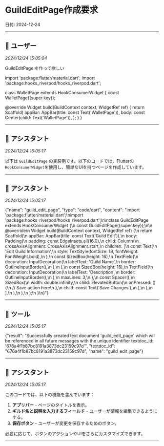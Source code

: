 # GuildEditPage作成要求

日付: 2024-12-24

---

## 👤 ユーザー
*2024/12/24 15:05:04*

GuildEditPage を作って欲しい

import 'package:flutter/material.dart';
import 'package:hooks_riverpod/hooks_riverpod.dart';

class WalletPage extends HookConsumerWidget {
  const WalletPage({super.key});

  @override
  Widget build(BuildContext context, WidgetRef ref) {
    return Scaffold(
      appBar: AppBar(title: const Text('WalletPage')),
      body: const Center(child: Text('WalletPage')),
    );
  }
}

---

## 🤖 アシスタント
*2024/12/24 15:05:17*

以下は `GuildEditPage` の実装例です。以下のコードでは、Flutterの`HookConsumerWidget`を使用し、簡単なUIを持つページを作成しています。

---

## 🤖 アシスタント
*2024/12/24 15:05:17*

{"name": "guild_edit_page", "type": "code/dart", "content": "import 'package:flutter/material.dart';\nimport 'package:hooks_riverpod/hooks_riverpod.dart';\n\nclass GuildEditPage extends HookConsumerWidget {\n  const GuildEditPage({super.key});\n\n  @override\n  Widget build(BuildContext context, WidgetRef ref) {\n    return Scaffold(\n      appBar: AppBar(title: const Text('Guild Edit')),\n      body: Padding(\n        padding: const EdgeInsets.all(16.0),\n        child: Column(\n          crossAxisAlignment: CrossAxisAlignment.start,\n          children: [\n            const Text(\n              'Edit Guild Information',\n              style: TextStyle(fontSize: 18, fontWeight: FontWeight.bold),\n            ),\n            const SizedBox(height: 16),\n            TextField(\n              decoration: InputDecoration(\n                labelText: 'Guild Name',\n                border: OutlineInputBorder(),\n              ),\n            ),\n            const SizedBox(height: 16),\n            TextField(\n              decoration: InputDecoration(\n                labelText: 'Description',\n                border: OutlineInputBorder(),\n              ),\n              maxLines: 3,\n            ),\n            const Spacer(),\n            SizedBox(\n              width: double.infinity,\n              child: ElevatedButton(\n                onPressed: () {\n                  // Save action here\n                },\n                child: const Text('Save Changes'),\n              ),\n            ),\n          ],\n        ),\n      ),\n    );\n  }\n}"}

---

## 🔧 ツール
*2024/12/24 15:05:17*

{"result": "Successfully created text document 'guild_edit_page' which will be referenced in all future messages with the unique identifier textdoc_id: '676a4f1b87bc8191a3873dc23159c97d'", "textdoc_id": "676a4f1b87bc8191a3873dc23159c97d", "name": "guild_edit_page"}

---

## 🤖 アシスタント
*2024/12/24 15:05:17*

このコードでは、以下の機能を含んでいます：

1. **アプリバー** - ページのタイトルを表示。
2. **ギルド名と説明を入力するフィールド** - ユーザーが情報を編集できるようにする。
3. **保存ボタン** - ユーザーが変更を保存するためのボタン。

必要に応じて、ボタンのアクションやUIをさらにカスタマイズできます。

---
